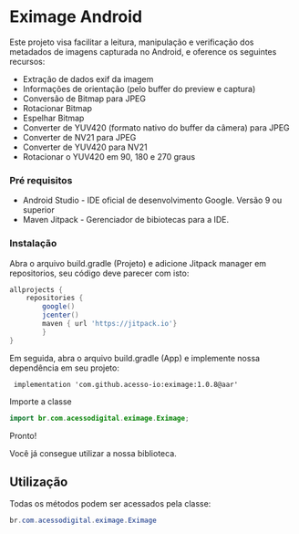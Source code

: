 # Eximage Android

Este projeto visa facilitar a leitura, manipulação e verificação dos metadados de imagens capturada no Android, e oference os seguintes recursos:

 - Extração de dados exif da imagem
 - Informações de orientação (pelo buffer do preview e captura)
 - Conversão de Bitmap para JPEG
 - Rotacionar Bitmap
 - Espelhar Bitmap
 - Converter de YUV420 (formato nativo do buffer da câmera) para JPEG
 - Converter de NV21 para JPEG
 - Converter de YUV420  para NV21
 - Rotacionar o YUV420 em 90, 180 e 270 graus

### Pré requisitos

- Android Studio - IDE oficial de desenvolvimento Google. Versão 9 ou superior
- Maven Jitpack - Gerenciador de bibiotecas para a IDE.

### Instalação

Abra o arquivo build.gradle (Projeto) e adicione Jitpack manager em repositorios, seu código deve parecer com isto: 

```groovy
allprojects {
    repositories {
        google()
        jcenter()
        maven { url 'https://jitpack.io'}
        }
}
```

Em seguida, abra o arquivo build.gradle (App) e implemente nossa dependência em seu projeto: 

```
 implementation 'com.github.acesso-io:eximage:1.0.8@aar'
```

Importe a classe

```java
import br.com.acessodigital.eximage.Eximage;
```

Pronto! 

Você já consegue utilizar a nossa biblioteca.

## Utilização

Todas os métodos podem ser acessados pela classe: 

```java
br.com.acessodigital.eximage.Eximage
```

 
